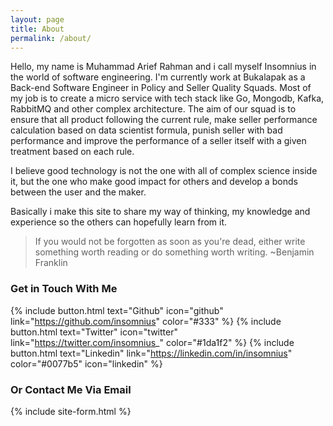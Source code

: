 ```yaml
---
layout: page
title: About
permalink: /about/
---
```


Hello, my name is Muhammad Arief Rahman and i call myself Insomnius in the world of software engineering. I'm currently work at Bukalapak as a Back-end Software Engineer in Policy and Seller Quality Squads. Most of my job is to create a micro service with tech stack like Go, Mongodb, Kafka, RabbitMQ and other complex architecture. The aim of our squad is to ensure that all product following the current rule, make seller performance calculation based on data scientist formula, punish seller with bad performance and improve the performance of a seller itself with a given treatment based on each rule.

I believe good technology is not the one with all of complex science inside it, but the one who make good impact for others and develop a bonds between the user and the maker.

Basically i make this site to share my way of thinking, my knowledge and experience so the others can hopefully learn from  it.

> If you would not be forgotten as soon as you're dead, either write something worth reading or do something worth writing. ~Benjamin Franklin

### Get in Touch With Me
{% include button.html text="Github" icon="github" link="https://github.com/insomnius" color="#333" %} {% include button.html text="Twitter" icon="twitter" link="https://twitter.com/insomnius_" color="#1da1f2" %} {% include button.html text="Linkedin" link="https://linkedin.com/in/insomnius" color="#0077b5" icon="linkedin" %}

### Or Contact Me Via Email

{% include site-form.html %}
